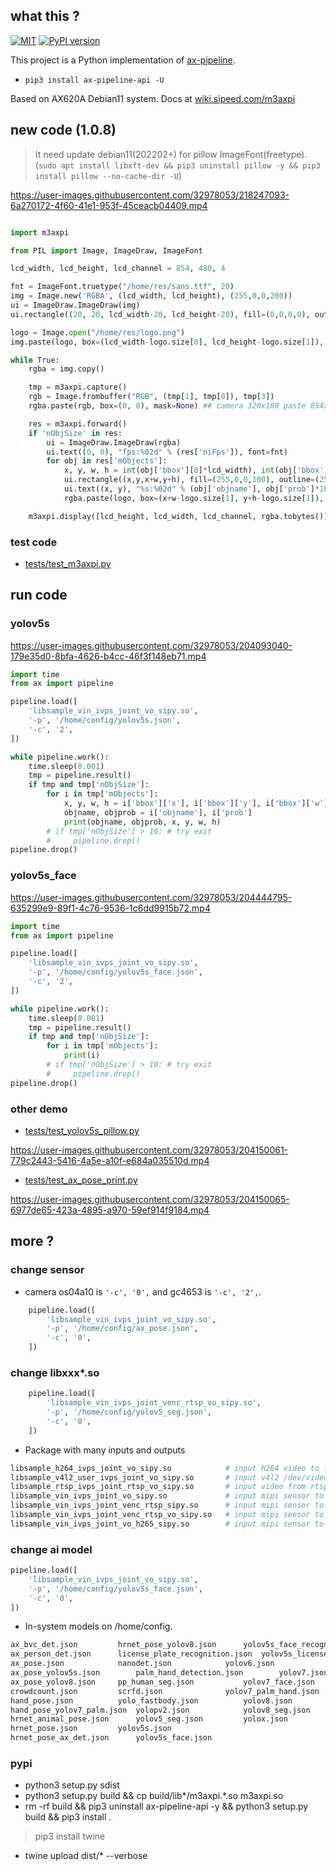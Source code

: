 ## what this ?

[![MIT](https://img.shields.io/badge/license-MIT-blue.svg)](./LICENSE)
[![PyPI version](https://badge.fury.io/py/ax-pipeline-api.svg)](https://badge.fury.io/py/ax-pipeline-api)

This project is a Python implementation of [ax-pipeline](https://github.com/AXERA-TECH/ax-pipeline).

- `pip3 install ax-pipeline-api -U`

Based on AX620A Debian11 system. Docs at [wiki.sipeed.com/m3axpi](https://wiki.sipeed.com/m3axpi)

## new code (1.0.8)

>  It need update debian11(202202+) for pillow ImageFont(freetype). (`sudo apt install libxft-dev && pip3 uninstall pillow -y && pip3 install pillow --no-cache-dir -U`)

https://user-images.githubusercontent.com/32978053/218247093-6a270172-4f60-41e1-953f-45ceacb04409.mp4

```python

import m3axpi

from PIL import Image, ImageDraw, ImageFont

lcd_width, lcd_height, lcd_channel = 854, 480, 4

fnt = ImageFont.truetype("/home/res/sans.ttf", 20)
img = Image.new('RGBA', (lcd_width, lcd_height), (255,0,0,200))
ui = ImageDraw.ImageDraw(img)
ui.rectangle((20, 20, lcd_width-20, lcd_height-20), fill=(0,0,0,0), outline=(0,0,255,100), width=20)

logo = Image.open("/home/res/logo.png")
img.paste(logo, box=(lcd_width-logo.size[0], lcd_height-logo.size[1]), mask=None)

while True:
    rgba = img.copy()

    tmp = m3axpi.capture()
    rgb = Image.frombuffer("RGB", (tmp[1], tmp[0]), tmp[3])
    rgba.paste(rgb, box=(0, 0), mask=None) ## camera 320x180 paste 854x480

    res = m3axpi.forward()
    if 'nObjSize' in res:
        ui = ImageDraw.ImageDraw(rgba)
        ui.text((0, 0), "fps:%02d" % (res['niFps']), font=fnt)
        for obj in res['mObjects']:
            x, y, w, h = int(obj['bbox'][0]*lcd_width), int(obj['bbox'][1]*lcd_height), int(obj['bbox'][2]*lcd_width), int(obj['bbox'][3]*lcd_height)
            ui.rectangle((x,y,x+w,y+h), fill=(255,0,0,100), outline=(255,0,0,255))
            ui.text((x, y), "%s:%02d" % (obj['objname'], obj['prob']*100), font=fnt)
            rgba.paste(logo, box=(x+w-logo.size[1], y+h-logo.size[1]), mask=None)

    m3axpi.display([lcd_height, lcd_width, lcd_channel, rgba.tobytes()])

```

### test code

- [tests/test_m3axpi.py](tests/test_m3axpi.py)

## run code

### yolov5s

https://user-images.githubusercontent.com/32978053/204093040-179e35d0-8bfa-4626-b4cc-46f3f148eb71.mp4

```python
import time
from ax import pipeline

pipeline.load([
    'libsample_vin_ivps_joint_vo_sipy.so',
    '-p', '/home/config/yolov5s.json',
    '-c', '2',
])

while pipeline.work():
    time.sleep(0.001)
    tmp = pipeline.result()
    if tmp and tmp['nObjSize']:
        for i in tmp['mObjects']:
            x, y, w, h = i['bbox']['x'], i['bbox']['y'], i['bbox']['w'], i['bbox']['h']
            objname, objprob = i['objname'], i['prob']
            print(objname, objprob, x, y, w, h)
        # if tmp['nObjSize'] > 10: # try exit
        #     pipeline.drop()
pipeline.drop()

```

### yolov5s_face

https://user-images.githubusercontent.com/32978053/204444795-635299e9-89f1-4c76-9536-1c6dd9915b72.mp4

```python
import time
from ax import pipeline

pipeline.load([
    'libsample_vin_ivps_joint_vo_sipy.so',
    '-p', '/home/config/yolov5s_face.json',
    '-c', '2',
])

while pipeline.work():
    time.sleep(0.001)
    tmp = pipeline.result()
    if tmp and tmp['nObjSize']:
        for i in tmp['mObjects']:
            print(i)
        # if tmp['nObjSize'] > 10: # try exit
        #     pipeline.drop()
pipeline.drop()

```

### other demo

- [tests/test_yolov5s_pillow.py](tests/test_yolov5s_pillow.py)

https://user-images.githubusercontent.com/32978053/204150061-779c2443-5416-4a5e-a10f-e684a035510d.mp4

- [tests/test_ax_pose_print.py](tests/test_ax_pose_print.py)

https://user-images.githubusercontent.com/32978053/204150065-6977de65-423a-4895-a970-59ef914f9184.mp4

## more ?

### change sensor

- camera os04a10 is `'-c', '0',` and gc4653 is `'-c', '2',`.

```python
    pipeline.load([
        'libsample_vin_ivps_joint_vo_sipy.so',
        '-p', '/home/config/ax_pose.json',
        '-c', '0',
    ])
```

### change libxxx*.so

```python
    pipeline.load([
        'libsample_vin_ivps_joint_venc_rtsp_vo_sipy.so',
        '-p', '/home/config/yolov5_seg.json',
        '-c', '0',
    ])
```

- Package with many inputs and outputs

```bash
libsample_h264_ivps_joint_vo_sipy.so            # input h264 video to ivps joint output screen vo
libsample_v4l2_user_ivps_joint_vo_sipy.so       # input v4l2 /dev/videoX to ivps joint output screen vo
libsample_rtsp_ivps_joint_rtsp_vo_sipy.so       # input video from rtsp to ivps joint output rtsp and screen vo
libsample_vin_ivps_joint_vo_sipy.so             # input mipi sensor to ivps joint output screen vo
libsample_vin_ivps_joint_venc_rtsp_sipy.so      # input mipi sensor to ivps joint output rtsp
libsample_vin_ivps_joint_venc_rtsp_vo_sipy.so   # input mipi sensor to ivps joint output rtsp and screen vo
libsample_vin_ivps_joint_vo_h265_sipy.so        # input mipi sensor to ivps joint output screen vo and save h265 video file
```

### change ai model

```python
pipeline.load([
    'libsample_vin_ivps_joint_vo_sipy.so',
    '-p', '/home/config/yolov5s_face.json',
    '-c', '0',
])
```

- In-system models on /home/config.

```bash
ax_bvc_det.json		    hrnet_pose_yolov8.json	    yolov5s_face_recognition.json
ax_person_det.json	    license_plate_recognition.json  yolov5s_license_plate.json
ax_pose.json		    nanodet.json		    yolov6.json
ax_pose_yolov5s.json	    palm_hand_detection.json	    yolov7.json
ax_pose_yolov8.json	    pp_human_seg.json		    yolov7_face.json
crowdcount.json		    scrfd.json			    yolov7_palm_hand.json
hand_pose.json		    yolo_fastbody.json		    yolov8.json
hand_pose_yolov7_palm.json  yolopv2.json		    yolov8_seg.json
hrnet_animal_pose.json	    yolov5_seg.json		    yolox.json
hrnet_pose.json		    yolov5s.json
hrnet_pose_ax_det.json	    yolov5s_face.json
```

### pypi

- python3 setup.py sdist
- python3 setup.py build && cp build/lib*/m3axpi.*.so m3axpi.so
- rm -rf build && pip3 uninstall ax-pipeline-api -y && python3 setup.py build && pip3 install .
> pip3 install twine
- twine upload dist/* --verbose
